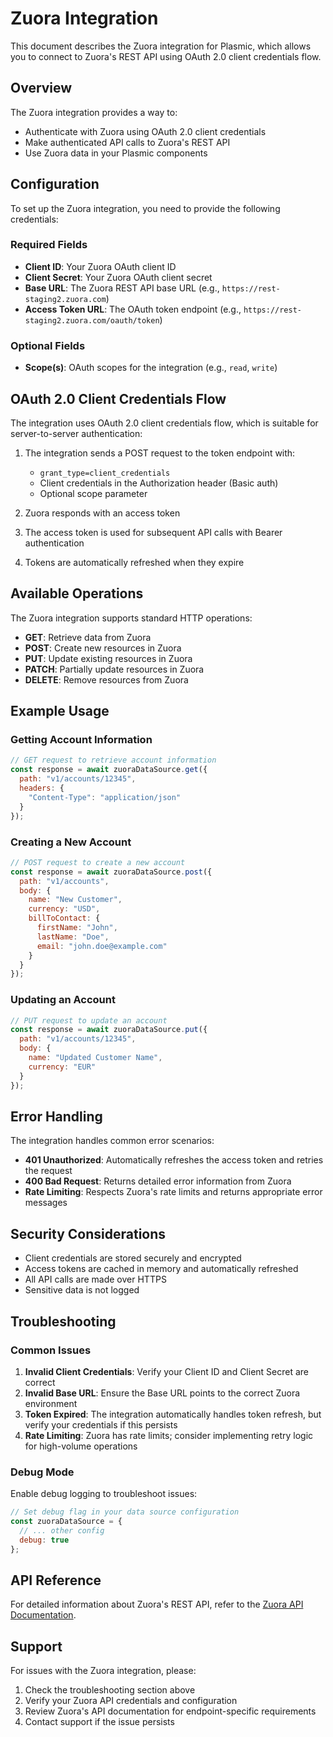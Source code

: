 # Zuora Integration

This document describes the Zuora integration for Plasmic, which allows you to connect to Zuora's REST API using OAuth 2.0 client credentials flow.

## Overview

The Zuora integration provides a way to:
- Authenticate with Zuora using OAuth 2.0 client credentials
- Make authenticated API calls to Zuora's REST API
- Use Zuora data in your Plasmic components

## Configuration

To set up the Zuora integration, you need to provide the following credentials:

### Required Fields

- **Client ID**: Your Zuora OAuth client ID
- **Client Secret**: Your Zuora OAuth client secret
- **Base URL**: The Zuora REST API base URL (e.g., `https://rest-staging2.zuora.com`)
- **Access Token URL**: The OAuth token endpoint (e.g., `https://rest-staging2.zuora.com/oauth/token`)

### Optional Fields

- **Scope(s)**: OAuth scopes for the integration (e.g., `read`, `write`)

## OAuth 2.0 Client Credentials Flow

The integration uses OAuth 2.0 client credentials flow, which is suitable for server-to-server authentication:

1. The integration sends a POST request to the token endpoint with:
   - `grant_type=client_credentials`
   - Client credentials in the Authorization header (Basic auth)
   - Optional scope parameter

2. Zuora responds with an access token

3. The access token is used for subsequent API calls with Bearer authentication

4. Tokens are automatically refreshed when they expire

## Available Operations

The Zuora integration supports standard HTTP operations:

- **GET**: Retrieve data from Zuora
- **POST**: Create new resources in Zuora
- **PUT**: Update existing resources in Zuora
- **PATCH**: Partially update resources in Zuora
- **DELETE**: Remove resources from Zuora

## Example Usage

### Getting Account Information

```javascript
// GET request to retrieve account information
const response = await zuoraDataSource.get({
  path: "v1/accounts/12345",
  headers: {
    "Content-Type": "application/json"
  }
});
```

### Creating a New Account

```javascript
// POST request to create a new account
const response = await zuoraDataSource.post({
  path: "v1/accounts",
  body: {
    name: "New Customer",
    currency: "USD",
    billToContact: {
      firstName: "John",
      lastName: "Doe",
      email: "john.doe@example.com"
    }
  }
});
```

### Updating an Account

```javascript
// PUT request to update an account
const response = await zuoraDataSource.put({
  path: "v1/accounts/12345",
  body: {
    name: "Updated Customer Name",
    currency: "EUR"
  }
});
```

## Error Handling

The integration handles common error scenarios:

- **401 Unauthorized**: Automatically refreshes the access token and retries the request
- **400 Bad Request**: Returns detailed error information from Zuora
- **Rate Limiting**: Respects Zuora's rate limits and returns appropriate error messages

## Security Considerations

- Client credentials are stored securely and encrypted
- Access tokens are cached in memory and automatically refreshed
- All API calls are made over HTTPS
- Sensitive data is not logged

## Troubleshooting

### Common Issues

1. **Invalid Client Credentials**: Verify your Client ID and Client Secret are correct
2. **Invalid Base URL**: Ensure the Base URL points to the correct Zuora environment
3. **Token Expired**: The integration automatically handles token refresh, but verify your credentials if this persists
4. **Rate Limiting**: Zuora has rate limits; consider implementing retry logic for high-volume operations

### Debug Mode

Enable debug logging to troubleshoot issues:

```javascript
// Set debug flag in your data source configuration
const zuoraDataSource = {
  // ... other config
  debug: true
};
```

## API Reference

For detailed information about Zuora's REST API, refer to the [Zuora API Documentation](https://www.zuora.com/developer/api-reference/).

## Support

For issues with the Zuora integration, please:
1. Check the troubleshooting section above
2. Verify your Zuora API credentials and configuration
3. Review Zuora's API documentation for endpoint-specific requirements
4. Contact support if the issue persists
